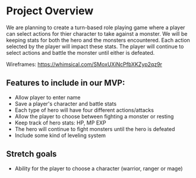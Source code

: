 # Project Overview
 We are planning to create a turn-based role playing game where a player can select actions for thier character to take against a monster. We will be keeping stats for both the hero and the monsters encountered. Each action selected by the player will impact these stats. The player will continue to select actions and battle the monster until either is defeated. 
 
 Wireframes: https://whimsical.com/SMoxUXiNcPfbXKZyp2qz9r

 ## Features to include in our MVP:

 - Allow player to enter name
 - Save a player's character and battle stats
 - Each type of hero will have four different actions/attacks
 - Allow the player to choose between fighting a monster or resting 
 - Keep track of hero stats: HP, MP EXP
 - The hero will continue to fight monsters until the hero is defeated 
 - Include some kind of leveling system

## Stretch goals
- Ability for the player to choose a character (warrior, ranger or mage) 
